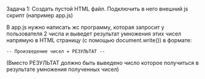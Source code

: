 Задача 1:
Создать пустой HTML файл. Подключить в него внешний js скрипт (например app.js)

В app.js нужно написать жс программу, которая запросит у пользователя 2 числа
и выведет результат умножения этих чисел напрямую в HTML страницу (с помощью document.write()) в формате:

```
-- Произведение чисел = РЕЗУЛЬТАТ --
```

(Вместо РЕЗУЛЬТАТ должно быть выведено число которое получиться в результате умножения полученных чисел)